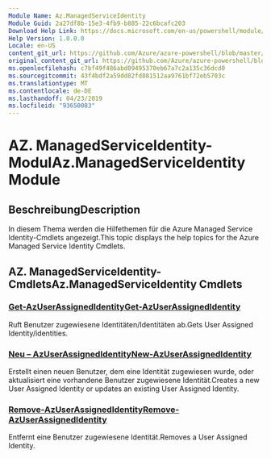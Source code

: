 ```yaml
---
Module Name: Az.ManagedServiceIdentity
Module Guid: 2a27df8b-15e3-4fb9-b885-22c6bcafc203
Download Help Link: https://docs.microsoft.com/en-us/powershell/module/az.managedserviceidentity
Help Version: 1.0.0.0
Locale: en-US
content_git_url: https://github.com/Azure/azure-powershell/blob/master/src/ManagedServiceIdentity/ManagedServiceIdentity/help/Az.ManagedServiceIdentity.md
original_content_git_url: https://github.com/Azure/azure-powershell/blob/master/src/ManagedServiceIdentity/ManagedServiceIdentity/help/Az.ManagedServiceIdentity.md
ms.openlocfilehash: c7bf49f486abd09495370eb67a7c2a135c36dcd0
ms.sourcegitcommit: 43f4bdf2a59dd82fd881512aa9761bf72eb5703c
ms.translationtype: MT
ms.contentlocale: de-DE
ms.lasthandoff: 04/23/2019
ms.locfileid: "93650083"
---
```

# <span data-ttu-id="44fd2-101">AZ. ManagedServiceIdentity-Modul</span><span class="sxs-lookup"><span data-stu-id="44fd2-101">Az.ManagedServiceIdentity Module</span></span>
## <span data-ttu-id="44fd2-102">Beschreibung</span><span class="sxs-lookup"><span data-stu-id="44fd2-102">Description</span></span>
<span data-ttu-id="44fd2-103">In diesem Thema werden die Hilfethemen für die Azure Managed Service Identity-Cmdlets angezeigt.</span><span class="sxs-lookup"><span data-stu-id="44fd2-103">This topic displays the help topics for the Azure Managed Service Identity Cmdlets.</span></span>

## <span data-ttu-id="44fd2-104">AZ. ManagedServiceIdentity-Cmdlets</span><span class="sxs-lookup"><span data-stu-id="44fd2-104">Az.ManagedServiceIdentity Cmdlets</span></span>
### [<span data-ttu-id="44fd2-105">Get-AzUserAssignedIdentity</span><span class="sxs-lookup"><span data-stu-id="44fd2-105">Get-AzUserAssignedIdentity</span></span>](Get-AzUserAssignedIdentity.md)
<span data-ttu-id="44fd2-106">Ruft Benutzer zugewiesene Identitäten/Identitäten ab.</span><span class="sxs-lookup"><span data-stu-id="44fd2-106">Gets User Assigned Identity/identities.</span></span>

### [<span data-ttu-id="44fd2-107">Neu – AzUserAssignedIdentity</span><span class="sxs-lookup"><span data-stu-id="44fd2-107">New-AzUserAssignedIdentity</span></span>](New-AzUserAssignedIdentity.md)
<span data-ttu-id="44fd2-108">Erstellt einen neuen Benutzer, dem eine Identität zugewiesen wurde, oder aktualisiert eine vorhandene Benutzer zugewiesene Identität.</span><span class="sxs-lookup"><span data-stu-id="44fd2-108">Creates a new User Assigned Identity or updates an existing User Assigned Identity.</span></span>

### [<span data-ttu-id="44fd2-109">Remove-AzUserAssignedIdentity</span><span class="sxs-lookup"><span data-stu-id="44fd2-109">Remove-AzUserAssignedIdentity</span></span>](Remove-AzUserAssignedIdentity.md)
<span data-ttu-id="44fd2-110">Entfernt eine Benutzer zugewiesene Identität.</span><span class="sxs-lookup"><span data-stu-id="44fd2-110">Removes a User Assigned Identity.</span></span>

